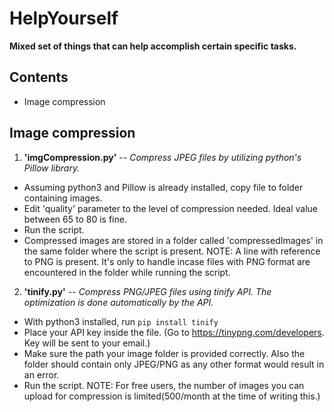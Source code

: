 # HelpYourself
**Mixed set of things that can help accomplish certain specific tasks.**

## Contents

* Image compression


## Image compression
1. **'imgCompression.py'** -- *Compress JPEG files by utilizing python's Pillow library.*
- Assuming python3 and Pillow is already installed, copy file to folder containing images.
- Edit 'quality' parameter to the level of compression needed. Ideal value between 65 to 80 is fine.
- Run the script.
- Compressed images are stored in a folder called 'compressedImages' in the same folder where the script is present.
NOTE: A line with reference to PNG is present. It's only to handle incase files with PNG format are encountered in the folder while running the script.

2. **'tinify.py'** -- *Compress PNG/JPEG files using tinify API. The optimization is done automatically by the API.*
- With python3 installed, run `pip install tinify`
- Place your API key inside the file. (Go to https://tinypng.com/developers. Key will be sent to your email.)
- Make sure the path your image folder is provided correctly. Also the folder should contain only JPEG/PNG as any other format would result in an error.
- Run the script.
NOTE: For free users, the number of images you can upload for compression is limited(500/month at the time of writing this.)

